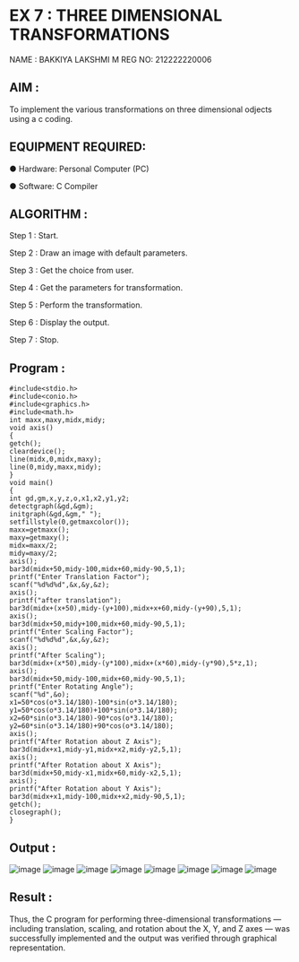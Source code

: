 # EX 7 : THREE DIMENSIONAL TRANSFORMATIONS

NAME  : BAKKIYA LAKSHMI M
REG NO: 212222220006

## AIM :
 
 To implement the various transformations on three dimensional odjects using a c coding.

## EQUIPMENT REQUIRED:

●	Hardware: Personal Computer (PC)

●	Software: C Compiler

## ALGORITHM :


   Step 1 : Start.

   Step 2 : Draw an image with default parameters.

   Step 3 : Get the choice from user.

   Step 4 : Get the parameters for transformation.

   Step 5 : Perform the transformation.

   Step 6 : Display the output.

   Step 7 : Stop.

## Program :
```
#include<stdio.h> 
#include<conio.h> 
#include<graphics.h> 
#include<math.h> 
int maxx,maxy,midx,midy; 
void axis() 
{ 
getch(); 
cleardevice(); 
line(midx,0,midx,maxy); 
line(0,midy,maxx,midy); 
} 
void main() 
{ 
int gd,gm,x,y,z,o,x1,x2,y1,y2; 
detectgraph(&gd,&gm); 
initgraph(&gd,&gm," "); 
setfillstyle(0,getmaxcolor()); 
maxx=getmaxx(); 
maxy=getmaxy(); 
midx=maxx/2; 
midy=maxy/2; 
axis(); 
bar3d(midx+50,midy-100,midx+60,midy-90,5,1); 
printf("Enter Translation Factor"); 
scanf("%d%d%d",&x,&y,&z); 
axis(); 
printf("after translation"); 
bar3d(midx+(x+50),midy-(y+100),midx+x+60,midy-(y+90),5,1); 
axis(); 
bar3d(midx+50,midy+100,midx+60,midy-90,5,1); 
printf("Enter Scaling Factor"); 
scanf("%d%d%d",&x,&y,&z); 
axis(); 
printf("After Scaling"); 
bar3d(midx+(x*50),midy-(y*100),midx+(x*60),midy-(y*90),5*z,1); 
axis(); 
bar3d(midx+50,midy-100,midx+60,midy-90,5,1); 
printf("Enter Rotating Angle"); 
scanf("%d",&o); 
x1=50*cos(o*3.14/180)-100*sin(o*3.14/180); 
y1=50*cos(o*3.14/180)+100*sin(o*3.14/180); 
x2=60*sin(o*3.14/180)-90*cos(o*3.14/180); 
y2=60*sin(o*3.14/180)+90*cos(o*3.14/180); 
axis(); 
printf("After Rotation about Z Axis"); 
bar3d(midx+x1,midy-y1,midx+x2,midy-y2,5,1); 
axis(); 
printf("After Rotation about X Axis"); 
bar3d(midx+50,midy-x1,midx+60,midy-x2,5,1); 
axis(); 
printf("After Rotation about Y Axis"); 
bar3d(midx+x1,midy-100,midx+x2,midy-90,5,1); 
getch(); 
closegraph(); 
}
```

## Output :

![image](https://github.com/user-attachments/assets/fa6a705a-ea8a-4a79-9003-97e6c8520f8b)
![image](https://github.com/user-attachments/assets/f3f169c6-68fa-4ed0-92e5-489e6878e369)
![image](https://github.com/user-attachments/assets/fc7aafe3-0b60-4585-8be8-4d4713896bbd)
![image](https://github.com/user-attachments/assets/e33be214-5156-4d80-a5a4-8ff41cddefcb)
![image](https://github.com/user-attachments/assets/d9856eb2-d708-4901-b1bf-7b00743a81f7)
![image](https://github.com/user-attachments/assets/b81ddfe6-4f3d-430c-82a3-064f6864342e)
![image](https://github.com/user-attachments/assets/938e0594-4c99-4e7a-8039-b2f169d8afbe)
![image](https://github.com/user-attachments/assets/0019e1cf-1341-4532-b750-864dee6fa19c)


## Result :

Thus, the C program for performing three-dimensional transformations — including translation, scaling, and rotation about the X, Y, and Z axes — was successfully implemented and the output was verified through graphical representation.
